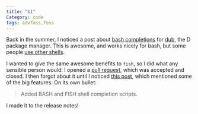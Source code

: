 ```yaml
---
title: "$1"
Category: code
Tags: advfoss,foss
---
```


Back in the summer, I noticed a post about [bash completions] for [dub], the D package manager. This is awesome, and works nicely for bash, but some people [use other shells][FISH problems].

I wanted to give the same awesome benefits to `fish`, so I did what any sensible person would: I opened a [pull request], which was accepted and closed.
I then forgot about it until I noticed [this post][dub release post], which mentioned some of the big features. On its own bullet:

> Added BASH and FISH shell completion scripts.

I made it to the release notes!

[bash completions]: http://forum.dlang.org/thread/syrdtxxkwcghkiuogxgq@forum.dlang.org#post-lptegj:2448d:241:40digitalmars.com
[dub]: http://code.dlang.org/
[FISH problems]: {filename}/2014/09/29-awesome-startup.md
[pull request]: https://github.com/D-Programming-Language/dub/pull/375
[dub release post]: http://forum.dlang.org/thread/lvoqdv$2m78$1@digitalmars.com
